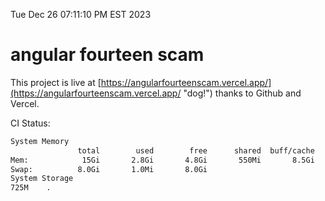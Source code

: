Tue Dec 26 07:11:10 PM EST 2023

# angular fourteen scam


This project is live at [https://angularfourteenscam.vercel.app/](https://angularfourteenscam.vercel.app/ "dog!") thanks to Github and Vercel.

CI Status: 

```bash
System Memory
               total        used        free      shared  buff/cache   available
Mem:            15Gi       2.8Gi       4.8Gi       550Mi       8.5Gi        12Gi
Swap:          8.0Gi       1.0Mi       8.0Gi
System Storage
725M	.
```
```bash
